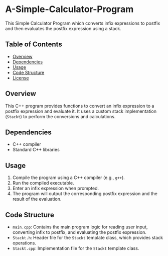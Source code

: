 # A-Simple-Calculator-Program

This Simple Calculator Program which converts infix expressions to postfix and then evaluates the postfix expression using a stack.

## Table of Contents

- [Overview](#overview)
- [Dependencies](#dependencies)
- [Usage](#usage)
- [Code Structure](#code-structure)
- [License](#license)

## Overview

This C++ program provides functions to convert an infix expression to a postfix expression and evaluate it. It uses a custom stack implementation (`Stackt`) to perform the conversions and calculations.

## Dependencies

- C++ compiler
- Standard C++ libraries

## Usage

1. Compile the program using a C++ compiler (e.g., `g++`).
2. Run the compiled executable.
3. Enter an infix expression when prompted.
4. The program will output the corresponding postfix expression and the result of the evaluation.

## Code Structure

- `main.cpp`: Contains the main program logic for reading user input, converting infix to postfix, and evaluating the postfix expression.
- `Stackt.h`: Header file for the `Stackt` template class, which provides stack operations.
- `Stackt.cpp`: Implementation file for the `Stackt` template class.
